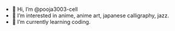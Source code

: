 - 👋 Hi, I’m @pooja3003-cell
- 👀 I’m interested in anime, anime art, japanese calligraphy, jazz.
- 🌱 I’m currently learning coding. 


<!---
pooja3003-cell/pooja3003-cell is a ✨ special ✨ repository because its `README.md` (this file) appears on your GitHub profile.
You can click the Preview link to take a look at your changes.
--->
